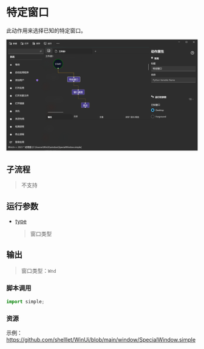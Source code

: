# 特定窗口 
此动作用来选择已知的特定窗口。

![SpecialWindow](./images/03.png ':size=90%')

## 子流程
> 不支持

## 运行参数

* [type](./enums/KnownWindow.md)
  > 窗口类型



## 输出

> 窗口类型：`Wnd`


### 脚本调用

```python
import simple;

```

### 资源

示例：https://github.com/shelllet/WinUi/blob/main/window/SpecialWindow.simple
